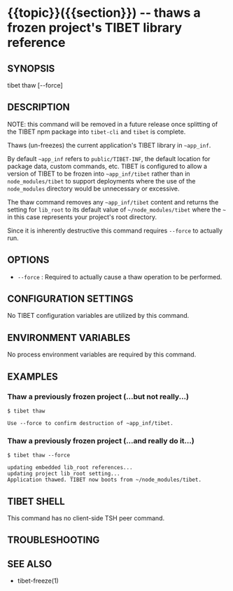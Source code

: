{{topic}}({{section}}) -- thaws a frozen project's TIBET library reference
=============================================

## SYNOPSIS

tibet thaw [--force]

## DESCRIPTION

NOTE: this command will be removed in a future release once splitting
of the TIBET npm package into `tibet-cli` and `tibet` is complete.

Thaws (un-freezes) the current application's TIBET library in `~app_inf`.

By default `~app_inf` refers to `public/TIBET-INF`, the default location for
package data, custom commands, etc. TIBET is configured to allow a version of
TIBET to be frozen into `~app_inf/tibet` rather than in `node_modules/tibet` to
support deployments where the use of the `node_modules` directory would be
unnecessary or excessive.

The thaw command removes any `~app_inf/tibet` content and returns the
setting for `lib_root` to its default value of `~/node_modules/tibet` where the
`~` in this case represents your project's root directory.

Since it is inherently destructive this command requires `--force` to
actually run.

## OPTIONS

  * `--force` :
    Required to actually cause a thaw operation to be performed.

## CONFIGURATION SETTINGS

No TIBET configuration variables are utilized by this command.

## ENVIRONMENT VARIABLES

No process environment variables are required by this command.

## EXAMPLES

### Thaw a previously frozen project (...but not really...)

    $ tibet thaw

    Use --force to confirm destruction of ~app_inf/tibet.

### Thaw a previously frozen project (...and really do it...)

    $ tibet thaw --force

    updating embedded lib_root references...
    updating project lib_root setting...
    Application thawed. TIBET now boots from ~/node_modules/tibet.

## TIBET SHELL

This command has no client-side TSH peer command.

## TROUBLESHOOTING


## SEE ALSO

  * tibet-freeze(1)
